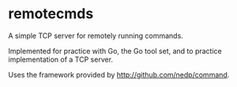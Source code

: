# remotecmds
A simple TCP server for remotely running commands.

Implemented for practice with Go, the Go tool set,
and to practice implementation of a TCP server.

Uses the framework provided by http://github.com/nedp/command.
